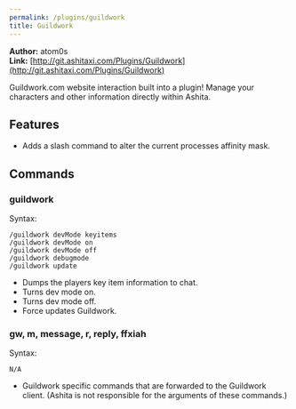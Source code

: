 ```yaml
---
permalink: /plugins/guildwork
title: Guildwork
---
```


**Author:** atom0s<br/>
**Link:** [http://git.ashitaxi.com/Plugins/Guildwork](http://git.ashitaxi.com/Plugins/Guildwork)

Guildwork.com website interaction built into a plugin! Manage your characters and other information directly within Ashita.

## Features

  * Adds a slash command to alter the current processes affinity mask.

## Commands

### guildwork
Syntax:
```
/guildwork devMode keyitems
/guildwork devMode on
/guildwork devMode off
/guildwork debugmode
/guildwork update
```
  * Dumps the players key item information to chat.
  * Turns dev mode on.
  * Turns dev mode off.
  * Force updates Guildwork.

### gw, m, message, r, reply, ffxiah
Syntax:
```
N/A
```
  * Guildwork specific commands that are forwarded to the Guildwork client. (Ashita is not responsible for the arguments of these commands.)